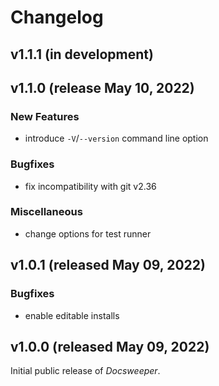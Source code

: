 # Changelog
<!--- Template:

## vX.X.X (released XXX XX, XXXX)

### Incompatible Changes

### New Features

### Bugfixes

### Miscellaneous

-->

## v1.1.1 (in development)

## v1.1.0 (release May 10, 2022)

### New Features

- introduce `-V`/`--version` command line option

### Bugfixes

- fix incompatibility with git v2.36

### Miscellaneous

- change options for test runner

## v1.0.1 (released May 09, 2022)

### Bugfixes

- enable editable installs

## v1.0.0 (released May 09, 2022)

Initial public release of *Docsweeper*.
